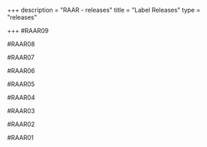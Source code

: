 +++
description = "RAAR - releases"
title = "Label Releases"
type = "releases"

+++
\#RAAR09  
<a href="https://soundcloud.com/raarraar/sets/raar009-maelstrom-snow-falls" class="sc-player"></a>

\#RAAR08
<a href="https://soundcloud.com/raarraar/sets/raar008-louisahhh-a-trap-ive" class="sc-player"></a>

\#RAAR07
<a href="https://soundcloud.com/raarraar/sets/raar-008-obi-blanche" class="sc-player"></a>

\#RAAR06
<a href="https://soundcloud.com/raarraar/sets/raar006-maelstrom-her-empty" class="sc-player"></a>

\#RAAR05  
<a href="https://soundcloud.com/raarraar/sets/raar005-somatic-responses-1" class="sc-player"></a>

\#RAAR04
<a href="https://soundcloud.com/raarraar/sets/raar004-louisahhh-maelstrom" class="sc-player"></a>

\#RAAR03
<a href="https://soundcloud.com/raarraar/sets/raar003-wlvs-joefarr" class="sc-player"></a>

\#RAAR02
<a href="https://soundcloud.com/raarraar/sets/raar002-maelstrom-specialivery-1" class="sc-player"></a>

\#RAAR01
<a href="https://soundcloud.com/raarraar/sets/raar001-roijacker-maelstrom" class="sc-player"></a>